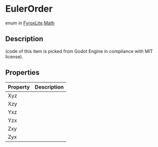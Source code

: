 # EulerOrder
enum in [FyroxLite](../../scripting_api.md).[Math](../Math.md)
## Description
(code of this item is picked from Godot Engine in compliance with MIT license).
## Properties
| Property | Description |
|---|---|
| Xyz |  |
| Xzy |  |
| Yxz |  |
| Yzx |  |
| Zxy |  |
| Zyx |  |
